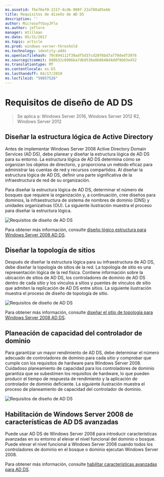 ```yaml
---
ms.assetid: f6e76ef0-2217-4cdb-980f-22a780a85ebb
title: Requisitos de diseño de AD DS
description: ''
author: MicrosoftGuyJFlo
ms.author: joflore
manager: mtillman
ms.date: 05/31/2017
ms.topic: article
ms.prod: windows-server-threshold
ms.technology: identity-adds
ms.openlocfilehash: 79c694112f39adf5d37cd28f6bd7a770dedf3976
ms.sourcegitcommit: 0d0b32c8986ba7db9536e0b8648d4ddf9b03e452
ms.translationtype: MT
ms.contentlocale: es-ES
ms.lasthandoff: 04/17/2019
ms.locfileid: "59857526"
---
```

# <a name="ad-ds-design-requirements"></a>Requisitos de diseño de AD DS

>Se aplica a: Windows Server 2016, Windows Server 2012 R2, Windows Server 2012

  
## <a name="designing-the-active-directory-logical-structure"></a>Diseñar la estructura lógica de Active Directory  
Antes de implementar Windows Server 2008 Active Directory Domain Services (AD DS), debe planear y diseñar la estructura lógica de AD DS para su entorno. La estructura lógica de AD DS determina cómo se organizan los objetos de directorio, y proporciona un método eficaz para administrar las cuentas de red y recursos compartidos. Al diseñar la estructura lógica de AD DS, definir una parte significativa de la infraestructura de red de su organización.  
  
Para diseñar la estructura lógica de AD DS, determinar el número de bosques que requiere la organización y, a continuación, cree diseños para dominios, la infraestructura de sistema de nombres de dominio (DNS) y unidades organizativas (OU). La siguiente ilustración muestra el proceso para diseñar la estructura lógica.  
  
![Requisitos de diseño de AD DS](media/AD-DS-Design-Requirements/d5cebae6-a752-4063-a98f-473799c251bd.gif)  
  
Para obtener más información, consulte [diseño lógico estructura para Windows Server 2008 AD DS](Designing-the-Logical-Structure.md).  
  
## <a name="designing-the-site-topology"></a>Diseñar la topología de sitios  
Después de diseñar la estructura lógica para su infraestructura de AD DS, debe diseñar la topología de sitios de la red. La topología de sitio es una representación lógica de la red física. Contiene información sobre la ubicación de sitios de AD DS, los controladores de dominio de AD DS dentro de cada sitio y los vínculos a sitios y puentes de vínculos de sitio que admiten la replicación de AD DS entre sitios. La siguiente ilustración muestra el proceso de diseño de topología de sitio.  
  
![Requisitos de diseño de AD DS](media/AD-DS-Design-Requirements/d34d43c0-437f-47cb-9b64-09c0f9ce6479.gif)  
  
Para obtener más información, consulte [diseñar el sitio de topología para Windows Server 2008 AD DS](Designing-the-Site-Topology.md).  
  
## <a name="planning-domain-controller-capacity"></a>Planeación de capacidad del controlador de dominio  
Para garantizar un mayor rendimiento de AD DS, debe determinar el número adecuado de controladores de dominio para cada sitio y comprobar que cumple con los requisitos de hardware para Windows Server 2008. Cuidadoso planeamiento de capacidad para los controladores de dominio garantiza que se subestimen los requisitos de hardware, lo que pueden producir el tiempo de respuesta de rendimiento y la aplicación de controlador de dominio deficiente. La siguiente ilustración muestra el proceso de planeamiento de capacidad del controlador de dominio.  
  
![Requisitos de diseño de AD DS](media/AD-DS-Design-Requirements/fff6ef22-5c7b-4478-ad76-42b296dcf769.gif)  
  
## <a name="enabling-windows-server-2008-advanced-ad-ds-features"></a>Habilitación de Windows Server 2008 de características de AD DS avanzadas  
Puede usar AD DS de Windows Server 2008 para introducir características avanzadas en su entorno al elevar el nivel funcional del dominio o bosque. Puede elevar el nivel funcional a Windows Server 2008 cuando todos los controladores de dominio en el bosque o dominio ejecutan Windows Server 2008.  
  
Para obtener más información, consulte [habilitar características avanzadas para AD DS](../../ad-ds/plan/Enabling-Advanced-Features-for-AD-DS.md).  
  


